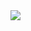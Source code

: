 <div align='right' id='xweibo'>
<a href="http://weibo.com/u/1760673927?s=6uyXnP" target="_blank">
<img border="0" src="http://service.t.sina.com.cn/widget/qmd/1760673927/2633fe7c/1.png"/></a>
</div>
